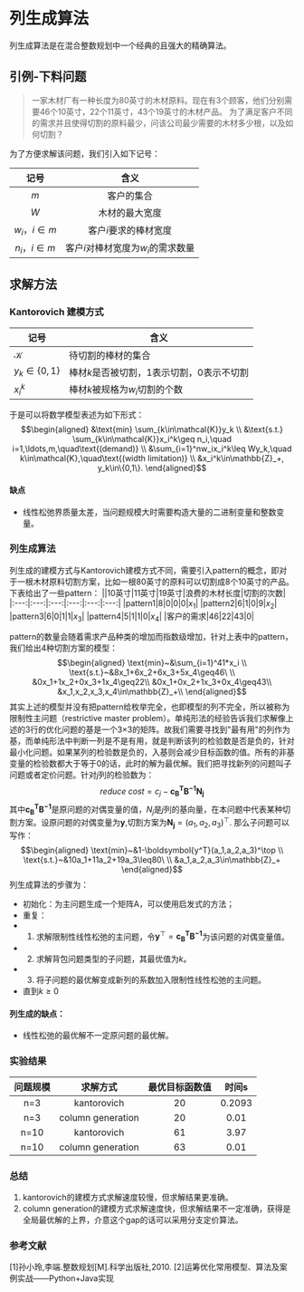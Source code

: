 # 列生成算法
列生成算法是在混合整数规划中一个经典的且强大的精确算法。

## 引例-下料问题
>一家木材厂有一种长度为80英寸的木材原料。现在有3个顾客，他们分别需要46个10英寸，22个11英寸，43个19英寸的木材产品。
> 为了满足客户不同的需求并且使得切割的原料最少，问该公司最少需要的木材多少根，以及如何切割？

为了方便求解该问题，我们引入如下记号：

|      记号      |      含义      |
|:------------:|:------------:|
|     $m$      |    客户的集合    |
|     $W$      |   木材的最大宽度    |
| $w_i，i\in m$ | 客户$i$要求的棒材宽度 |
| $n_i，i\in m$ | 客户$i$对棒材宽度为$w_i$的需求数量 |
## 求解方法
### Kantorovich 建模方式
| 记号 | 含义|
|---|---|
|$\mathcal{K}$| 待切割的棒材的集合|
|$y_k\in\{0,1\}$|棒材$k$是否被切割，1表示切割，0表示不切割|
|$x_i^k$| 棒材$k$被规格为$w_i$切割的个数|

于是可以将数学模型表述为如下形式：
$$\begin{aligned}
&\text{min} \sum_{k\in\mathcal{K}}y_k \\
&\text{s.t.} \sum_{k\in\mathcal{K}}x_i^k\geq n_i,\quad i=1,\ldots,m,\quad\text{(demand)} \\
&\sum_{i=1}^nw_ix_i^k\leq Wy_k,\quad k\in\mathcal{K},\quad\text{(width limitation)} \\
&x_i^k\in\mathbb{Z}_+, y_k\in\{0,1\}.
\end{aligned}$$

#### 缺点
- 线性松弛界质量太差，当问题规模大时需要构造大量的二进制变量和整数变量。

### 列生成算法
列生成的建模方式与Kantorovich建模方式不同，需要引入pattern的概念，即对于一根木材原料切割方案，比如一根80英寸的原料可以切割成8个10英寸的产品。下表给出了一些pattern：
||10英寸|11英寸|19英寸|浪费的木材长度|切割的次数|
|:---:|:---:|:---:|:---:|:---:|:---:|
|pattern1|8|0|0|0|$x_1$|
|pattern2|6|1|0|9|$x_2$|
|pattern3|6|0|1|1|$x_3$|
|pattern4|5|1|1|0|$x_4$|
|客户的需求|46|22|43|0|

pattern的数量会随着需求产品种类的增加而指数级增加，针对上表中的pattern，我们给出4种切割方案的模型：
$$\begin{aligned}
\text{min}~&\sum_{i=1}^41*x_i \\
\text{s.t.}~&8x_1+6x_2+6x_3+5x_4\geq46\ \\
&0x_1+1x_2+0x_3+1x_4\geq22\\
&0x_1+0x_2+1x_3+0x_4\geq43\\
&x_1,x_2,x_3,x_4\in\mathbb{Z}_+\\
\end{aligned}$$
其实上述的模型并没有把pattern给枚举完全，也即模型的列不完全，所以被称为限制性主问题（restrictive master problem）。单纯形法的经验告诉我们求解像上述的3行的优化问题的基是一个3×3的矩阵。故我们需要寻找到"最有用"的列作为基，而单纯形法中判断一列是不是有用，就是判断该列的检验数是否是负的，针对最小化问题。如果某列的检验数是负的，入基则会减少目标函数的值。所有的非基变量的检验数都大于等于0的话，此时的解为最优解。我们把寻找新列的问题叫子问题或者定价问题。针对$j$列的检验数为：
$$reduce~cost = c_j - \boldsymbol{c_B^TB^{-1}N_j}$$
其中$\boldsymbol{c_B^TB^{-1}}$是原问题的对偶变量的值，$N_j$是$j$列的基向量，在本问题中代表某种切割方案。设原问题的对偶变量为$\boldsymbol{y}$,切割方案为$\boldsymbol{N_j} = (a_1,a_2,a_3)^\top$. 那么子问题可以写作：
$$\begin{aligned}
\text{min}~&1-\boldsymbol{y^T}(a_1,a_2,a_3)^\top \\
\text{s.t.}~&10a_1+11a_2+19a_3\leq80\ \\
&a_1,a_2,a_3\in\mathbb{Z}_+
\end{aligned}$$
列生成算法的步骤为：
- 初始化：为主问题生成一个矩阵A，可以使用启发式的方法；
-  重复：
- 1. 求解限制性线性松弛的主问题，令$\boldsymbol{y}^\top=\boldsymbol{c_B^TB^{-1}}$为该问题的对偶变量值。
- 2. 求解背包问题类型的子问题，其最优值为$k$。
- 3. 将子问题的最优解变成新列的系数加入限制性线性松弛的主问题。
- 直到$k \geq 0$
#### 列生成的缺点：
- 线性松弛的最优解不一定原问题的最优解。

### 实验结果
|问题规模|求解方式|最优目标函数值|时间s|
|:---:|:---:|:---:|:---:|
|n=3|kantorovich|20|0.2093 |
|n=3|column generation|20|0.01 |
|n=10|kantorovich|61|3.97|
|n=10|column generation|63|0.01 |

### 总结
1. kantorovich的建模方式求解速度较慢，但求解结果更准确。
2. column generation的建模方式求解速度快，但求解结果不一定准确，获得是全局最优解的上界，介意这个gap的话可以采用分支定价算法。

### 参考文献
[1]孙小玲,李端.整数规划[M].科学出版社,2010.
[2]运筹优化常用模型、算法及案例实战——Python+Java实现



